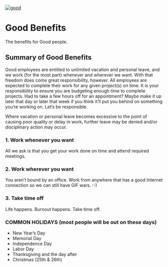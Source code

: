 [![good](http://builtbygood.co/img/logo.png)](http://builtbygood.co)

# Good Benefits
The benefits for Good people.

## Summary of Good Benefits
Good employees are entitled to unlimited vacation and personal leave, and we work (for the most part) whenever and wherever we want. With that freedom does come great responsibility, however. All employees are expected to complete their work for any given project(s) on time. It is your responsibility to ensure you are budgeting enough time to complete projects. Had to take a few hours off for an appointment? Maybe make it up later that day or later that week if you think it’ll put you behind on something you’re working on. Let’s be responsible.

Where vacation or personal leave becomes excessive to the point of causing poor quality or delay in work, further leave may be denied and/or disciplinary action may occur.

### 1. Work whenever you want
All we ask is that you get your work done on time and attend required meetings.


### 2. Work wherever you want
You aren’t bound by an office. Work from anywhere that has a good Internet connection so we can still have GIF wars. :-)


### 3. Take time off
Life happens. Burnout happens. Take time off.


### COMMON HOLIDAYS (most people will be out on these days)
* New Year’s Day
* Memorial Day
* Independence Day
* Labor Day
* Thanksgiving and the day after
* Christmas (25th & 26th)